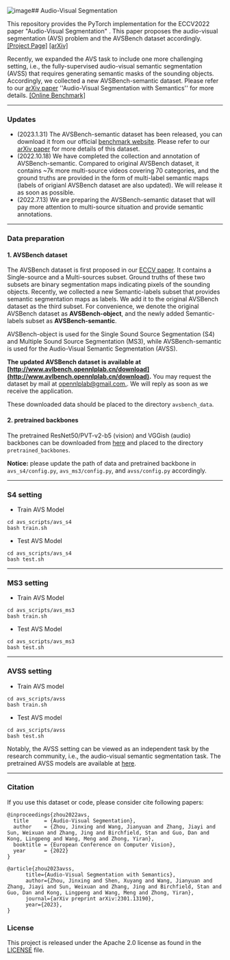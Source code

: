 ![image](https://github.com/OpenNLPLab/AVSBench/assets/81796520/f74048f3-e470-4bc4-b095-4e5634b5b3a9)## Audio-Visual Segmentation


This repository provides the PyTorch implementation for the ECCV2022 paper "Audio-Visual Segmentation" . This paper proposes the audio-visual segmentation (AVS) problem and the AVSBench dataset accordingly.  [[Project Page]](https://opennlplab.github.io/AVSBench/)  [[arXiv]](https://arxiv.org/abs/2207.05042) 

Recently, we expanded the AVS task to include one more challenging setting, i.e., the fully-supervised audio-visual semantic segmentation (AVSS) that requires generating semantic masks of the sounding objects. Accordingly, we collected a new AVSBench-semantic dataset. Please refer to our [arXiv paper](https://arxiv.org/abs/2301.13190) ''Audio-Visual Segmentation with Semantics'' for more details. [[Online Benchmark]](http://www.avlbench.opennlplab.cn/dataset/avsbench)

---


### Updates
- (2023.1.31) The AVSBench-semantic dataset has been released, you can download it from our official [benchmark website](http://www.avlbench.opennlplab.cn/download). Please refer to our [arXiv paper](https://arxiv.org/abs/2301.13190) for more details of this dataset. 
- (2022.10.18) We have completed the collection and annotation of AVSBench-semantic. Compared to original AVSBench dataset, it contains ~7k more multi-source videos covering 70 categories, and the ground truths are provided in the form of multi-label semantic maps (labels of origianl AVSBench dataset are also updated). We will release it as soon as possible.
- (2022.7.13) We are preparing the AVSBench-semantic dataset that will pay more attention to multi-source situation and provide semantic annotations.

---

### Data preparation
#### 1. AVSBench dataset

The AVSBench dataset is first proposed in our [ECCV paper](https://arxiv.org/abs/2207.05042). It contains a Single-source and a Multi-sources subset. Ground truths of these two subsets are binary segmentation maps indicating pixels of the sounding objects. Recently, we collected a new Semantic-labels subset that provides semantic segmentation maps as labels. We add it to the original AVSBench dataset as the third subset. For convenience, we denote the original AVSBench dataset as **AVSBench-object**, and the newly added Semantic-labels subset as **AVSBench-semantic**.

AVSBench-object is used for the Single Sound Source Segmentation (S4) and Multiple Sound Source Segmentation (MS3),  while AVSBench-semantic is used for the Audio-Visual Semantic Segmentation (AVSS).

**The updated AVSBench dataset is available at [http://www.avlbench.opennlplab.cn/download](http://www.avlbench.opennlplab.cn/download).** You may request the dataset by mail at [opennlplab@gmail.com.](mailto:opennlplab@gmail.com). We will reply as soon as we receive the application.

These downloaded data should be placed to the directory `avsbench_data`.

#### 2. pretrained backbones

The pretrained ResNet50/PVT-v2-b5 (vision) and VGGish (audio) backbones can be downloaded from [here](https://drive.google.com/drive/folders/1386rcFHJ1QEQQMF6bV1rXJTzy8v26RTV?usp=sharing) and placed to the directory `pretrained_backbones`.

**Notice:** please update the path of data and pretrained backbone in `avs_s4/config.py`, `avs_ms3/config.py`, and `avss/config.py` accordingly.

---

### S4 setting
- Train AVS Model
```
cd avs_scripts/avs_s4
bash train.sh
```

- Test AVS Model
```
cd avs_scripts/avs_s4
bash test.sh
```
---
### MS3 setting
- Train AVS Model
```
cd avs_scripts/avs_ms3
bash train.sh
```

- Test AVS Model
```
cd avs_scripts/avs_ms3
bash test.sh
```
---
### AVSS setting
- Train AVS model
```
cd avs_scripts/avss
bash train.sh
```

- Test AVS model
```
cd avs_scripts/avss
bash test.sh
```

Notably, the AVSS setting can be viewed as an independent task by the research community, i.e., the audio-visual semantic segmentation task. The pretrained AVSS models are available at [here](https://drive.google.com/drive/folders/1faSG_Hs2D2PkYeXLyRqlo-cjZ-DmggKB?usp=sharing).

---

### Citation

If you use this dataset or code, please consider cite following papers:
```
@inproceedings{zhou2022avs,
  title     = {Audio-Visual Segmentation},
  author    = {Zhou, Jinxing and Wang, Jianyuan and Zhang, Jiayi and Sun, Weixuan and Zhang, Jing and Birchfield, Stan and Guo, Dan and Kong, Lingpeng and Wang, Meng and Zhong, Yiran},
  booktitle = {European Conference on Computer Vision},
  year      = {2022}
}

@article{zhou2023avss,
      title={Audio-Visual Segmentation with Semantics}, 
      author={Zhou, Jinxing and Shen, Xuyang and Wang, Jianyuan and Zhang, Jiayi and Sun, Weixuan and Zhang, Jing and Birchfield, Stan and Guo, Dan and Kong, Lingpeng and Wang, Meng and Zhong, Yiran},
      journal={arXiv preprint arXiv:2301.13190},
      year={2023},
}

```


### License
This project is released under the Apache 2.0 license as found in the [LICENSE](./LICENSE) file.
